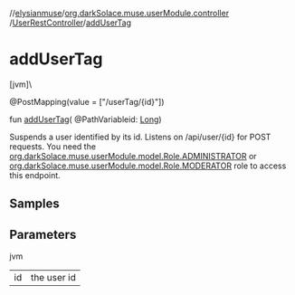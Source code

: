 //[elysianmuse](../../../index.md)/[org.darkSolace.muse.userModule.controller](../index.md)
/[UserRestController](index.md)/[addUserTag](add-user-tag.md)

# addUserTag

[jvm]\

@PostMapping(value = ["/userTag/{id}"])

fun [addUserTag](add-user-tag.md)(
@PathVariableid: [Long](https://kotlinlang.org/api/latest/jvm/stdlib/kotlin/-long/index.html))

Suspends a user identified by its id. Listens on /api/user/{id} for POST requests. You need
the [org.darkSolace.muse.userModule.model.Role.ADMINISTRATOR](../../org.darkSolace.muse.userModule.model/-role/-a-d-m-i-n-i-s-t-r-a-t-o-r/index.md)
or [org.darkSolace.muse.userModule.model.Role.MODERATOR](../../org.darkSolace.muse.userModule.model/-role/-m-o-d-e-r-a-t-o-r/index.md)
role to access this endpoint.

## Samples

## Parameters

jvm

| | |
|---|---|
| id | the user id |
